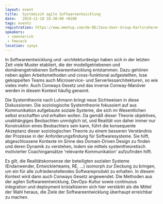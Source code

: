 ```yaml
---
layout: event
title:  Systemisch agile Softwareentwicklung
date:   2019-12-18 18:30:00 +0100
tags: events
registration: https://www.meetup.com/de-DE/Java-User-Group-Karlsruhe/events/266915827/
speakers:
 - cmennerich
 - fmeseck
location: synyx
---
```


In Softwareentwicklung und -architekturdesign haben sich in der letzten Zeit viele Muster etabliert, die der modellgetriebenen und domänengetriebenen Softwareentwicklung entstammen. Dazu gehören neben agilen Arbeitsmethoden und cross-funktional aufgestellten, lose gekoppelten Teams auch Microservice- und Serverlessarchitekturen, so wie vieles mehr. Auch Conways Gesetz und das inverse Conway-Manöver werden in diesem Kontext häufig genannt. 

Die Systemtheorie nach Luhmann bringt neue Sichtweisen in diese Diskussionen. Die soziologische Systemtheorie fokussiert auf aus Kommunikation aufgebaute soziale Systeme, die sich im Wesentlichen selbst erschaffen und erhalten wollen. Da gemäß dieser Theorie objektives, unabhängiges Beobachten unmöglich ist, und Realität von daher immer nur Konstruktion eines Beobachters sein kann, führt die konsequente Akzeptanz dieser soziologischen Theorie zu einem besseren Verständnis der Prozesse in der Anforderungsfindung für Softwaresysteme. Sie hilft, abgeschlossene Kontexte im Sinne des Domain-Driven Design zu finden und deren Dynamik zu verstehen, indem sie mittels systemtheoretisch motivierter Coachingansätze 'relevante Kommunikation' aufzufinden hilft. 

Es gilt, die Realitätskonsense der beteiligten sozialen Systeme (Endanwender, Entwicklerteams, RE, ...) isomorph zur Deckung zu bringen, um ein für alle zufriedenstellendes Softwareprodukt zu erhalten. In diesem Kontext wird dann auch Conways Gesetz angewendet. Die Methoden aus der agilen Softwareentwicklung, DevOps-Kultur sowie continuous integration und deployment kristallisieren sich hier verstärkt als die Mittel der Wahl heraus, die Ziele der Softwareentwicklung überhaupt erreichbar zu machen.